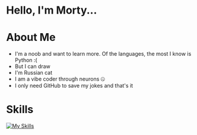 # Hello, I'm Morty...
# About Me
- I'm a noob and want to learn more. Of the languages, the most I know is Python :(
- But I can draw
- I'm Russian cat
- I am a vibe coder through neurons 🤐
- I only need GitHub to save my jokes and that's it 
# Skills
[![My Skills](https://skillicons.dev/icons?i=py,vscode,pycharm,figma,notion,obsidian)](https://skillicons.dev)

